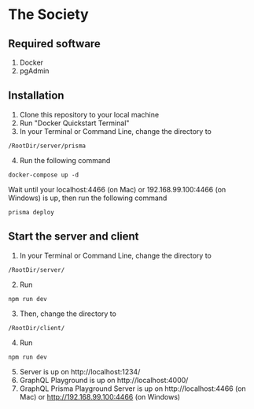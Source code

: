 # The Society

## Required software

1. Docker 
2. pgAdmin

## Installation 

1. Clone this repository to your local machine
2. Run "Docker Quickstart Terminal"
3. In your Terminal or Command Line, change the directory to 

```
/RootDir/server/prisma
```

4. Run the following command
```
docker-compose up -d
```
Wait until your localhost:4466 (on Mac) or 192.168.99.100:4466 (on Windows) is up, then run the following command
```
prisma deploy
```

## Start the server and client
1. In your Terminal or Command Line, change the directory to 

```
/RootDir/server/
```
2. Run
```
npm run dev
```
3. Then, change the directory to 

```
/RootDir/client/
```
4. Run
```
npm run dev
```
5. Server is up on http://localhost:1234/
6. GraphQL Playground is up on http://localhost:4000/
7. GraphQL Prisma Playground Server is up on http://localhost:4466 (on Mac) or http://192.168.99.100:4466 (on Windows)
